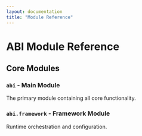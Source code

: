 ```yaml
---
layout: documentation
title: "Module Reference"
---
```


# ABI Module Reference

## Core Modules

### `abi` - Main Module
The primary module containing all core functionality.

### `abi.framework` - Framework Module
Runtime orchestration and configuration.
